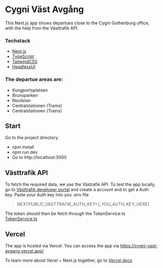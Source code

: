 # Cygni Väst Avgång

This Next.js app shows departues close to the Cygni Gothenburg office, with the help from the Västtrafik API.

### Techstack

- [Next.js](https://nextjs.org/docs)
- [TypeScript](https://www.typescriptlang.org/)
- [TailwindCSS](https://tailwindcss.com/)
- [HeadlessUI](https://headlessui.com/)

### The departue areas are:

- Kungportsplatsen
- Brunsparken
- Nordstan
- Centralstationen (Trams)
- Centralstationen (Trains)

## Start

Go to the project directory.

- npm install
- npm run dev
- Go to http://localhost:3000

## Västtrafik API

To fetch the required data, we use the Västrafik API. To test the app locally, go to [Västtrafik developer portal](https://developer.vasttrafik.se/) and create a account and to get a Auth key. Paste your Auth key into you .env file

> NEXT*PUBLIC_VASTTRAFIK_AUTH_KEY={\_YOU_AUTH_KEY_HERE*}

The token should then be fetch through the TokenService.ts
[TokenService.ts](./services/TokenService.ts)

## Vercel

The app is hosted via Vercel. You can access the app via https://cygni-vast-avgang.vercel.app/

To learn more about Vecel + Next.js together, go to [Vercel docs](https://vercel.com/docs/frameworks/nextjs)
